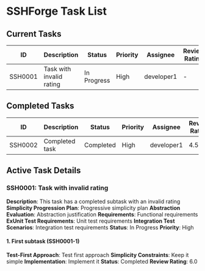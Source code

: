 # SSHForge Task List

## Current Tasks

| ID      | Description              | Status      | Priority | Assignee   | Review Rating |
| ------- | ------------------------ | ----------- | -------- | ---------- | ------------- |
| SSH0001 | Task with invalid rating | In Progress | High     | developer1 | -             |

## Completed Tasks

| ID      | Description    | Status    | Priority | Assignee   | Review Rating |
| ------- | -------------- | --------- | -------- | ---------- | ------------- |
| SSH0002 | Completed task | Completed | High     | developer1 | 4.5           |

## Active Task Details

### SSH0001: Task with invalid rating

**Description**: This task has a completed subtask with an invalid rating
**Simplicity Progression Plan**: Progressive simplicity plan
**Abstraction Evaluation**: Abstraction justification
**Requirements**: Functional requirements
**ExUnit Test Requirements**: Unit test requirements
**Integration Test Scenarios**: Integration test requirements
**Status**: In Progress
**Priority**: High

#### 1. First subtask (SSH0001-1)

**Test-First Approach**: Test first approach
**Simplicity Constraints**: Keep it simple
**Implementation**: Implement it
**Status**: Completed
**Review Rating**: 6.0
